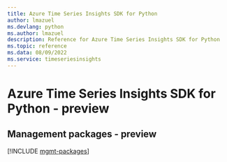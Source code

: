 ```yaml
---
title: Azure Time Series Insights SDK for Python
author: lmazuel
ms.devlang: python
ms.author: lmazuel
description: Reference for Azure Time Series Insights SDK for Python
ms.topic: reference
ms.data: 08/09/2022
ms.service: timeseriesinsights
---
```

# Azure Time Series Insights SDK for Python - preview

## Management packages - preview
[!INCLUDE [mgmt-packages](time-series-insights-mgmt-index.md)]